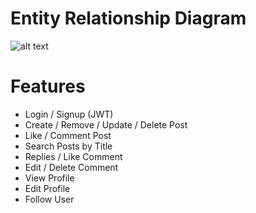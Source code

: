 # Entity Relationship Diagram
![alt text](https://scontent.fsgn19-1.fna.fbcdn.net/v/t1.15752-9/330004627_532641082302454_7441117803939894541_n.png?_nc_cat=100&ccb=1-7&_nc_sid=ae9488&_nc_ohc=GKAMCwpz1xEAX_NT0uJ&_nc_ht=scontent.fsgn19-1.fna&oh=03_AdQ3eaIse-TmSbAft47T0Lx2RYAElMtVqugulPQiI2Yvaw&oe=64153D3F)

# Features
- Login / Signup (JWT)
- Create / Remove / Update / Delete Post
- Like / Comment Post
- Search Posts by Title
- Replies / Like Comment
- Edit / Delete Comment
- View Profile
- Edit Profile
- Follow User
